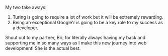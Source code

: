 My two take aways:
1) Turing is going to require a lot of work but it will be extremely rewarding.
2) Being an exceptional Google'r is going to be a key role to my success as a developer.

Shout out to my partner, Bri, for literally always having my back and supporting me in so many ways as I make this new journey into web development! She is the actual best.

